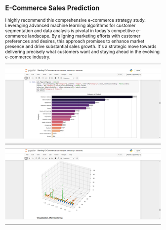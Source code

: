## E-Commerce Sales Prediction

I highly recommend this comprehensive e-commerce strategy study. Leveraging advanced machine learning algorithms for customer segmentation and data analysis is pivotal in today's competitive e-commerce landscape. By aligning marketing efforts with customer preferences and desires, this approach promises to enhance market presence and drive substantial sales growth. It's a strategic move towards delivering precisely what customers want and staying ahead in the evolving e-commerce industry. 
 
<hr>

![My Image](assets/img4.png)

<hr>

![My Image](assets/img2.png)

<hr>

<br>

<br>
